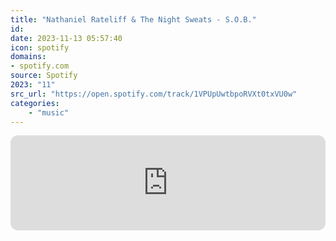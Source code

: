 ```yaml
---
title: "Nathaniel Rateliff & The Night Sweats - S.O.B."
id: 
date: 2023-11-13 05:57:40
icon: spotify
domains:
- spotify.com
source: Spotify
2023: "11"
src_url: "https://open.spotify.com/track/1VPUpUwtbpoRVXt0txVU0w"
categories:
    - "music"
---
```

<iframe style="border-radius: 12px" width="100%" height="152" title="Spotify Embed: S.O.B." frameborder="0" allowfullscreen allow="autoplay; clipboard-write; encrypted-media; fullscreen; picture-in-picture" loading="lazy" src="https://open.spotify.com/embed/track/1VPUpUwtbpoRVXt0txVU0w?utm_source=oembed"></iframe>
